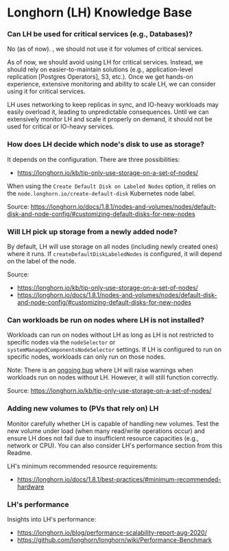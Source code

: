 # Longhorn (LH) Knowledge Base

### Can LH be used for critical services (e.g., Databases)?

No (as of now). , we should not use it for volumes of critical services.

As of now, we should avoid using LH for critical services. Instead, we should rely on easier-to-maintain solutions (e.g., application-level replication [Postgres Operators], S3, etc.). Once we get hands-on experience, extensive monitoring and ability to scale LH, we can consider using it for critical services.

LH uses networking to keep replicas in sync, and IO-heavy workloads may easily overload it, leading to unpredictable consequences. Until we can extensively monitor LH and scale it properly on demand, it should not be used for critical or IO-heavy services.

### How does LH decide which node's disk to use as storage?

It depends on the configuration. There are three possibilities:
* https://longhorn.io/kb/tip-only-use-storage-on-a-set-of-nodes/

When using the `Create Default Disk on Labeled Nodes` option, it relies on the `node.longhorn.io/create-default-disk` Kubernetes node label.

Source: https://longhorn.io/docs/1.8.1/nodes-and-volumes/nodes/default-disk-and-node-config/#customizing-default-disks-for-new-nodes

### Will LH pick up storage from a newly added node?

By default, LH will use storage on all nodes (including newly created ones) where it runs. If `createDefaultDiskLabeledNodes` is configured, it will depend on the label of the node.

Source:
* https://longhorn.io/kb/tip-only-use-storage-on-a-set-of-nodes/
* https://longhorn.io/docs/1.8.1/nodes-and-volumes/nodes/default-disk-and-node-config/#customizing-default-disks-for-new-nodes

### Can workloads be run on nodes where LH is not installed?

Workloads can run on nodes without LH as long as LH is not restricted to specific nodes via the `nodeSelector` or `systemManagedComponentsNodeSelector` settings. If LH is configured to run on specific nodes, workloads can only run on those nodes.

Note: There is an [ongoing bug](https://github.com/longhorn/longhorn/discussions/7312#discussioncomment-13030581) where LH will raise warnings when workloads run on nodes without LH. However, it will still function correctly.

Source: https://longhorn.io/kb/tip-only-use-storage-on-a-set-of-nodes/

### Adding new volumes to (PVs that rely on) LH

Monitor carefully whether LH is capable of handling new volumes. Test the new volume under load (when many read/write operations occur) and ensure LH does not fail due to insufficient resource capacities (e.g., network or CPU). You can also consider LH's performance section from this Readme.

LH's minimum recommended resource requirements:
* https://longhorn.io/docs/1.8.1/best-practices/#minimum-recommended-hardware

### LH's performance

Insights into LH's performance:
* https://longhorn.io/blog/performance-scalability-report-aug-2020/
* https://github.com/longhorn/longhorn/wiki/Performance-Benchmark
